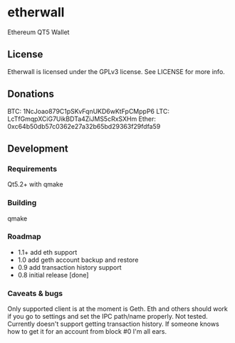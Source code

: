 # etherwall

Ethereum QT5 Wallet

## License

Etherwall is licensed under the GPLv3 license. See LICENSE for more info.

## Donations

BTC: 1NcJoao879C1pSKvFqnUKD6wKtFpCMppP6
LTC: LcTfGmqpXCiG7UikBDTa4ZiJMS5cRxSXHm
Ether: 0xc64b50db57c0362e27a32b65bd29363f29fdfa59

## Development

### Requirements

Qt5.2+ with qmake

### Building

qmake

### Roadmap

- 1.1+ add eth support
- 1.0 add geth account backup and restore
- 0.9 add transaction history support
- 0.8 initial release [done]

### Caveats & bugs

Only supported client is at the moment is Geth. Eth and others should work if you go to settings and set the IPC path/name properly. Not tested.
Currently doesn't support getting transaction history. If someone knows how to get it for an account from block #0 I'm all ears.

